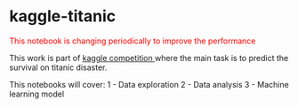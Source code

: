 # kaggle-titanic
<p style="color:red"> This notebook is changing periodically to improve the performance </p>

This work is part of <a href="https://www.kaggle.com/c/titanic">kaggle competition </a> where the main task is to predict the survival on titanic disaster.

This notebooks will cover:
1 - Data exploration
2 - Data analysis
3 - Machine learning model
